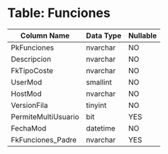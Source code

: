 # Table: Funciones

| Column Name | Data Type | Nullable |
|-------------|-----------|----------|
| PkFunciones | nvarchar | NO |
| Descripcion | nvarchar | NO |
| FkTipoCoste | nvarchar | NO |
| UserMod | smallint | NO |
| HostMod | nvarchar | NO |
| VersionFila | tinyint | NO |
| PermiteMultiUsuario | bit | YES |
| FechaMod | datetime | NO |
| FkFunciones_Padre | nvarchar | YES |
